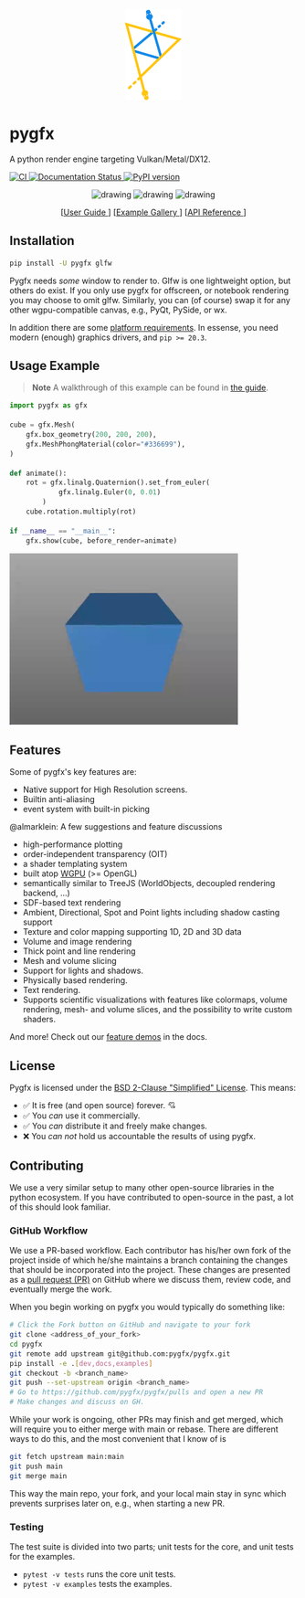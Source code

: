 <p align="center"><img src="docs/_static/pygfx.png" width="100"/></p>

# pygfx
A python render engine targeting Vulkan/Metal/DX12.

[![CI ](https://github.com/pygfx/pygfx/workflows/CI/badge.svg)
](https://github.com/pygfx/pygfx/actions)
[![Documentation Status
](https://readthedocs.org/projects/pygfx/badge/?version=latest)
](https://pygfx.readthedocs.io/en/latest/?badge=latest)
[![PyPI version ](https://badge.fury.io/py/pygfx.svg)
](https://badge.fury.io/py/pygfx)

<p align="center">
<img src="./docs/_static/readme_sponza.png" alt="drawing" width="200"/>
<img src="./docs/_static/readme_pbr_example.webp" alt="drawing" width="200"/>
<img src="./docs/_static/readme_torus_knot_wire.png" alt="drawing" width="200"/>
</p>
<p align="center">
[<a href="https://pygfx.readthedocs.io/en/latest/guide.html">User Guide </a>]
[<a href="https://pygfx.readthedocs.io/en/latest/_gallery/index.html">Example Gallery </a>]
[<a href="https://pygfx.readthedocs.io/en/latest/reference.html">API Reference </a>]
</p>

## Installation

```bash
pip install -U pygfx glfw
```

Pygfx needs _some_ window to render to. Glfw is one lightweight option, but
others do exist. If you only use pygfx for offscreen, or notebook rendering you
may choose to omit glfw. Similarly, you can (of course) swap it for any other
wgpu-compatible canvas, e.g., PyQt, PySide, or wx.

In addition there are some [platform
requirements](https://github.com/pygfx/wgpu-py#platform-requirements). In
essense, you need modern (enough) graphics drivers, and `pip >= 20.3`.

## Usage Example

> **Note**
> A walkthrough of this example can be found in [the
> guide](https://pygfx.readthedocs.io/en/latest/guide.html#how-to-use-pygfx).

```python
import pygfx as gfx

cube = gfx.Mesh(
    gfx.box_geometry(200, 200, 200),
    gfx.MeshPhongMaterial(color="#336699"),
)

def animate():
    rot = gfx.linalg.Quaternion().set_from_euler(
            gfx.linalg.Euler(0, 0.01)
        )
    cube.rotation.multiply(rot)

if __name__ == "__main__":
    gfx.show(cube, before_render=animate)

```
<img src="./docs/_static/guide_rotating_cube.gif" alt="drawing" width="400"/>


## Features
Some of pygfx's key features are:

- Native support for High Resolution screens.
- Builtin anti-aliasing 
- event system with built-in picking

@almarklein: A few suggestions and feature discussions
- high-performance plotting
- order-independent transparency (OIT)
- a shader templating system
- built atop [WGPU](https://github.com/pygfx/wgpu-py) (>= OpenGL)
- semantically similar to TreeJS (WorldObjects, decoupled rendering backend, ...)
- SDF-based text rendering
- Ambient, Directional, Spot and Point lights including shadow casting support
- Texture and color mapping supporting 1D, 2D and 3D data
- Volume and image rendering
- Thick point and line rendering
- Mesh and volume slicing
- Support for lights and shadows.
- Physically based rendering.
- Text rendering.
- Supports scientific visualizations with features like colormaps, volume rendering, mesh- and volume slices, and the possibility to write custom shaders.


And more! Check out our [feature
demos](https://pygfx.readthedocs.io/en/latest/_gallery/index.html) in the docs.

## License

Pygfx is licensed under the [BSD 2-Clause "Simplified" License](LICENSE). This means:

- :white_check_mark: It is free (and open source) forever. :cupid:
- :white_check_mark: You _can_ use it commercially.
- :white_check_mark: You _can_ distribute it and freely make changes.
- :x: You _can not_ hold us accountable the results of using pygfx.

## Contributing
We use a very similar setup to many other open-source libraries in the python
ecosystem. If you have contributed to open-source in the past, a lot of this
should look familiar.

### GitHub Workflow
We use a PR-based workflow. Each contributor has his/her own fork of the project
inside of which he/she maintains a branch containing the changes that should be
incorporated into the project. These changes are presented as a [pull request
(PR)](https://github.com/pygfx/pygfx/pulls) on GitHub where we discuss them,
review code, and eventually merge the work. 

When you begin working on pygfx you would typically do something like:

```bash
# Click the Fork button on GitHub and navigate to your fork
git clone <address_of_your_fork>
cd pygfx
git remote add upstream git@github.com:pygfx/pygfx.git
pip install -e .[dev,docs,examples]
git checkout -b <branch_name>
git push --set-upstream origin <branch_name>
# Go to https://github.com/pygfx/pygfx/pulls and open a new PR
# Make changes and discuss on GH.
```

While your work is ongoing, other PRs may finish and get merged, which will
require you to either merge with main or rebase. There are different ways to do
this, and the most convenient that I know of is

```bash
git fetch upstream main:main
git push main
git merge main
```

This way the main repo, your fork, and your local main stay in sync which
prevents surprises later on, e.g., when starting a new PR.

### Testing

The test suite is divided into two parts; unit tests for the core, and unit
tests for the examples.

* `pytest -v tests` runs the core unit tests.
* `pytest -v examples` tests the examples.
